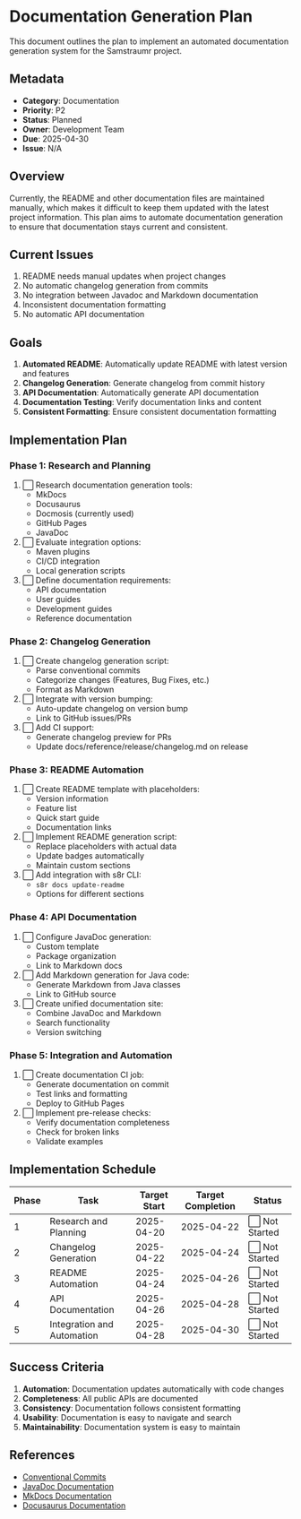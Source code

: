 <!--
Copyright (c) 2025 Eric C. Mumford (@heymumford)

This software was developed with analytical assistance from AI tools 
including Claude 3.7 Sonnet, Claude Code, and Google Gemini Deep Research,
which were used as paid services. All intellectual property rights 
remain exclusively with the copyright holder listed above.

Licensed under the Mozilla Public License 2.0
-->


# Documentation Generation Plan

This document outlines the plan to implement an automated documentation generation system for the Samstraumr project.

## Metadata

- **Category**: Documentation
- **Priority**: P2
- **Status**: Planned
- **Owner**: Development Team
- **Due**: 2025-04-30
- **Issue**: N/A

## Overview

Currently, the README and other documentation files are maintained manually, which makes it difficult to keep them updated with the latest project information. This plan aims to automate documentation generation to ensure that documentation stays current and consistent.

## Current Issues

1. README needs manual updates when project changes
2. No automatic changelog generation from commits
3. No integration between Javadoc and Markdown documentation
4. Inconsistent documentation formatting
5. No automatic API documentation

## Goals

1. **Automated README**: Automatically update README with latest version and features
2. **Changelog Generation**: Generate changelog from commit history
3. **API Documentation**: Automatically generate API documentation
4. **Documentation Testing**: Verify documentation links and content
5. **Consistent Formatting**: Ensure consistent documentation formatting

## Implementation Plan

### Phase 1: Research and Planning

1. ⬜ Research documentation generation tools:
   - MkDocs
   - Docusaurus
   - Docmosis (currently used)
   - GitHub Pages
   - JavaDoc
2. ⬜ Evaluate integration options:
   - Maven plugins
   - CI/CD integration
   - Local generation scripts
3. ⬜ Define documentation requirements:
   - API documentation
   - User guides
   - Development guides
   - Reference documentation

### Phase 2: Changelog Generation

1. ⬜ Create changelog generation script:
   - Parse conventional commits
   - Categorize changes (Features, Bug Fixes, etc.)
   - Format as Markdown
2. ⬜ Integrate with version bumping:
   - Auto-update changelog on version bump
   - Link to GitHub issues/PRs
3. ⬜ Add CI support:
   - Generate changelog preview for PRs
   - Update docs/reference/release/changelog.md on release

### Phase 3: README Automation

1. ⬜ Create README template with placeholders:
   - Version information
   - Feature list
   - Quick start guide
   - Documentation links
2. ⬜ Implement README generation script:
   - Replace placeholders with actual data
   - Update badges automatically
   - Maintain custom sections
3. ⬜ Add integration with s8r CLI:
   - `s8r docs update-readme`
   - Options for different sections

### Phase 4: API Documentation

1. ⬜ Configure JavaDoc generation:
   - Custom template
   - Package organization
   - Link to Markdown docs
2. ⬜ Add Markdown generation for Java code:
   - Generate Markdown from Java classes
   - Link to GitHub source
3. ⬜ Create unified documentation site:
   - Combine JavaDoc and Markdown
   - Search functionality
   - Version switching

### Phase 5: Integration and Automation

1. ⬜ Create documentation CI job:
   - Generate documentation on commit
   - Test links and formatting
   - Deploy to GitHub Pages
2. ⬜ Implement pre-release checks:
   - Verify documentation completeness
   - Check for broken links
   - Validate examples

## Implementation Schedule

| Phase |            Task            | Target Start | Target Completion |    Status     |
|-------|----------------------------|--------------|-------------------|---------------|
| 1     | Research and Planning      | 2025-04-20   | 2025-04-22        | ⬜ Not Started |
| 2     | Changelog Generation       | 2025-04-22   | 2025-04-24        | ⬜ Not Started |
| 3     | README Automation          | 2025-04-24   | 2025-04-26        | ⬜ Not Started |
| 4     | API Documentation          | 2025-04-26   | 2025-04-28        | ⬜ Not Started |
| 5     | Integration and Automation | 2025-04-28   | 2025-04-30        | ⬜ Not Started |

## Success Criteria

1. **Automation**: Documentation updates automatically with code changes
2. **Completeness**: All public APIs are documented
3. **Consistency**: Documentation follows consistent formatting
4. **Usability**: Documentation is easy to navigate and search
5. **Maintainability**: Documentation system is easy to maintain

## References

- [Conventional Commits](https://www.conventionalcommits.org/)
- [JavaDoc Documentation](https://docs.oracle.com/javase/8/docs/technotes/tools/windows/javadoc.html)
- [MkDocs Documentation](https://www.mkdocs.org/)
- [Docusaurus Documentation](https://docusaurus.io/)
